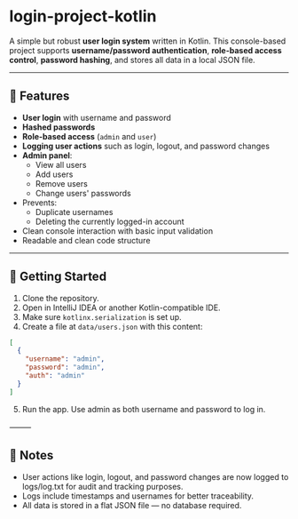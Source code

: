 # login-project-kotlin

A simple but robust **user login system** written in Kotlin. This console-based project supports **username/password authentication**, **role-based access control**, **password hashing**, and stores all data in a local JSON file.

---

## 🔑 Features

- **User login** with username and password
- **Hashed passwords**
- **Role-based access** (`admin` and `user`)
- **Logging user actions** such as login, logout, and password changes
- **Admin panel**:
  - View all users
  - Add users
  - Remove users
  - Change users' passwords
- Prevents:
  - Duplicate usernames
  - Deleting the currently logged-in account
- Clean console interaction with basic input validation
- Readable and clean code structure

---

## 🚀 Getting Started

1. Clone the repository.
2. Open in IntelliJ IDEA or another Kotlin-compatible IDE.
3. Make sure `kotlinx.serialization` is set up.
4. Create a file at `data/users.json` with this content:

```json
[
  {
    "username": "admin",
    "password": "admin",
    "auth": "admin"
  }
]
```
5.	Run the app. Use admin as both username and password to log in.

⸻

## 📌 Notes
-	User actions like login, logout, and password changes are now logged to logs/log.txt for audit and tracking purposes.
- Logs include timestamps and usernames for better traceability.
-	All data is stored in a flat JSON file — no database required.
